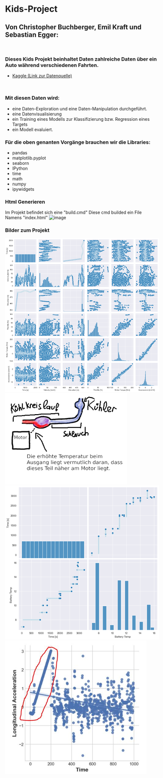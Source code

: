 # Kids-Project
## Von Christopher Buchberger, Emil Kraft und Sebastian Egger:
<br>

### Dieses Kids Projekt beinhaltet Daten zahlreiche Daten über ein Auto während verschiedenen Fahrten.
- [Kaggle (Link zur Datenquelle)](https://www.kaggle.com/atechnohazard/battery-and-heating-data-in-real-driving-cycles?select=TripA01.csv,)
<br>

### Mit diesen Daten wird:
* eine Daten-Exploration und eine Daten-Manipulation durchgeführt.
* eine Datenvisualisierung
* ein Training eines Modells zur Klassifizierung bzw. Regression eines Targets
* ein Modell evaluiert.


### Für die oben genanten Vorgänge brauchen wir die Libraries:
* pandas 
* matplotlib.pyplot
* seaborn 
* IPython
* time
* math
* numpy
* ipywidgets 

### Html Generieren
Im Projekt befindet sich eine "build.cmd"
Diese cmd builded ein File Namens "index.html"
![image](https://user-images.githubusercontent.com/55576076/151455837-f7e2dcef-8202-4578-b0d8-6b60cd67fc86.png)


### Bilder zum Projekt

![Image](https://raw.githubusercontent.com/CodeChrisB/Kids-Project/main/savedImages/MassPlot.png)
![Image](https://raw.githubusercontent.com/CodeChrisB/Kids-Project/main/savedImages/coolantSolution.png)
![Image](https://raw.githubusercontent.com/CodeChrisB/Kids-Project/main/savedImages/TimeBatteryHeatPlot.png)
![Image](https://raw.githubusercontent.com/CodeChrisB/Kids-Project/main/savedImages/proof1.png)

